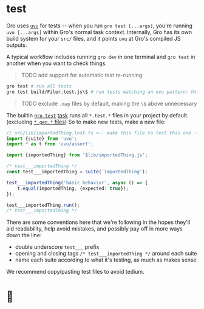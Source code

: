 # test

Gro uses [`uvu`](https://github.com/lukeed/uvu) for tests --
when you run `gro test [...args]`, you're running `uvu [...args]` within Gro's normal task context.
Internally, Gro has its own build system for your `src/` files,
and it points `uvu` at Gro's compiled JS outputs.

A typical workflow includes running `gro dev` in one terminal
and `gro test` in another when you want to check things.

> TODO add support for automatic test re-running

```bash
gro test # run all tests
gro test build/Filer.test.js\$ # run tests matching an uvu pattern: https://github.com/lukeed/uvu
```

> TODO exclude `.map` files by default, making the `\$` above unnecessary

The builtin [`gro test`](/src/test.task.ts)
[task](/src/task/README.md) runs all `*.test.*` files in your project by default.
(excluding [`*.gen.*` files](/src/docs/gen.md))
So to make new tests, make a new file:

```ts
// src/lib/importedThing.test.ts <-- make this file to test this one --> src/lib/importedThing.ts
import {suite} from 'uvu';
import * as t from 'uvu/assert';

import {importedThing} from '$lib/importedThing.js';

/* test___importedThing */
const test___importedThing = suite('importedThing');

test___importedThing('basic behavior', async () => {
	t.equal(importedThing, {expected: true});
});

test___importedThing.run();
/* test___importedThing */
```

There are some conventions here that we're following
in the hopes they'll aid readability, help avoid mistakes,
and possibly pay off in more ways down the line:

- double underscore `test___` prefix
- opening and closing tags `/* test___importedThing */` around each suite
- name each suite according to what it's testing, as much as makes sense

We recommend copy/pasting test files to avoid tedium.

# 🐌
